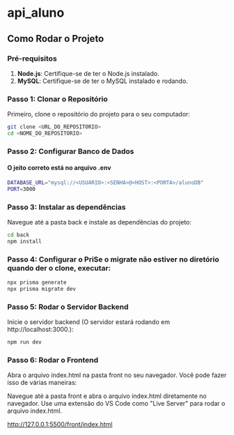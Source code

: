 # api_aluno

## Como Rodar o Projeto

### Pré-requisitos
1. **Node.js**: Certifique-se de ter o Node.js instalado.
2. **MySQL**: Certifique-se de ter o MySQL instalado e rodando.

### Passo 1: Clonar o Repositório
Primeiro, clone o repositório do projeto para o seu computador:
```sh
git clone <URL_DO_REPOSITORIO>
cd <NOME_DO_REPOSITORIO>
```

### Passo 2: Configurar Banco de Dados

#### O jeito correto está no arquivo .env
```sh
DATABASE_URL="mysql://<USUARIO>:<SENHA>@<HOST>:<PORTA>/alunoDB"
PORT=3000
```
### Passo 3: Instalar as dependências
Navegue até a pasta back e instale as dependências do projeto:
```sh
cd back
npm install
```
### Passo 4: Configurar o PriSe o migrate não estiver no diretório quando der o clone, executar:
```sh
npx prisma generate
npx prisma migrate dev
```

### Passo 5: Rodar o Servidor Backend
Inicie o servidor backend (O servidor estará rodando em http://localhost:3000.):
```sh
npm run dev
```
### Passo 6: Rodar o Frontend
Abra o arquivo index.html na pasta front no seu navegador. Você pode fazer isso de várias maneiras:

Navegue até a pasta front e abra o arquivo index.html diretamente no navegador.
Use uma extensão do VS Code como "Live Server" para rodar o arquivo index.html.

http://127.0.0.1:5500/front/index.html